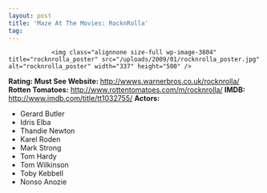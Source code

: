 ```yaml
---
layout: post
title: 'Maze At The Movies: RocknRolla'
tag: 
---
```



                <img class="alignnone size-full wp-image-3804" title="rocknrolla_poster" src="/uploads/2009/01/rocknrolla_poster.jpg" alt="rocknrolla_poster" width="337" height="500" />
<p><strong>Rating: Must See
Website: </strong><a href="http://wwws.warnerbros.co.uk/rocknrolla/"><a href="http://wwws.warnerbros.co.uk/rocknrolla/">http://wwws.warnerbros.co.uk/rocknrolla/</a></a>
<strong>Rotten Tomatoes:</strong> <a href="http://www.rottentomatoes.com/m/rocknrolla/"><a href="http://www.rottentomatoes.com/m/rocknrolla/">http://www.rottentomatoes.com/m/rocknrolla/</a></a>
<strong>IMDB:</strong> <a href="http://www.imdb.com/title/tt1032755/"><a href="http://www.imdb.com/title/tt1032755/">http://www.imdb.com/title/tt1032755/</a></a>
<strong>Actors:</strong></p>
<ul>
    <li>Gerard Butler</li>
    <li>Idris Elba</li>
    <li>Thandie Newton</li>
    <li>Karel Roden</li>
    <li>Mark Strong</li>
    <li>Tom Hardy</li>
    <li>Tom Wilkinson</li>
    <li>Toby Kebbell</li>
    <li>Nonso Anozie</li>
</ul>
            
